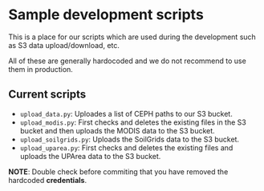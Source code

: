 # Sample development scripts

This is a place for our scripts which are used during the development such as S3 data upload/download, etc.

All of these are generally hardocoded and we do not recommend to use them in production.

## Current scripts

- `upload_data.py`: Uploades a list of CEPH paths to our S3 bucket.
- `upload_modis.py`: First checks and deletes the existing files in the S3 bucket and then uploads the MODIS data to the S3 bucket.
- `upload_soilgrids.py`: Uploads the SoilGrids data to the S3 bucket.
- `upload_uparea.py`: First checks and deletes the existing files and uploads the UPArea data to the S3 bucket.

**NOTE**: Double check before commiting that you have removed the hardcoded **credentials**.

